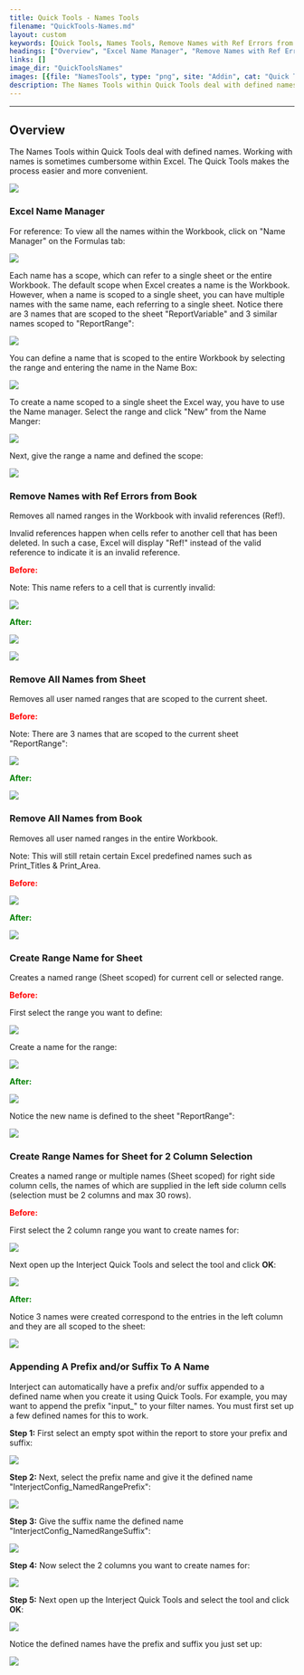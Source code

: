 ```yaml
---
title: Quick Tools - Names Tools
filename: "QuickTools-Names.md"
layout: custom
keywords: [Quick Tools, Names Tools, Remove Names with Ref Errors from Book, Remove All Names from Sheet, Remove All Names from Book, Create Range Name for Sheet, Create Range Names for Sheet for 2 Column Selection]
headings: ["Overview", "Excel Name Manager", "Remove Names with Ref Errors from Book", "Remove All Names from Sheet", "Remove All Names from Book", "Create Range Name for Sheet", "Create Range Names for Sheet for 2 Column Selection", "Appending A Prefix and/or Suffix To A Name"]
links: []
image_dir: "QuickToolsNames"
images: [{file: "NamesTools", type: "png", site: "Addin", cat: "Quick Tools", sub: "", report: "", ribbon: "", config: ""},{file: "NameManager", type: "png", site: "Excel", cat: "Name Manager", sub: "", report: "", ribbon: "", config: ""},{file: "NameManager2", type: "png", site: "Excel", cat: "Name Manager", sub: "", report: "", ribbon: "", config: ""},{file: "NameManager5", type: "png", site: "Addin", cat: "Report", sub: "", report: "", ribbon: "", config: ""},{file: "NameManager3", type: "png", site: "Excel", cat: "Name Manager", sub: "", report: "", ribbon: "", config: ""},{file: "NameManager4", type: "png", site: "Excel", cat: "Name Manager", sub: "New Name", report: "", ribbon: "", config: ""},{file: "RefBefore", type: "png", site: "Excel", cat: "Name Manager", sub: "", report: "", ribbon: "", config: ""},{file: "RefMiddle", type: "png", site: "Addin", cat: "Quick Tools", sub: "", report: "", ribbon: "", config: ""},{file: "RefAfter", type: "png", site: "Excel", cat: "Name Manager", sub: "", report: "", ribbon: "", config: ""},{file: "DefinedNamesSheetBefore", type: "png", site: "Excel", cat: "Name Manager", sub: "", report: "", ribbon: "", config: ""},{file: "DefinedNamesSheetAfter", type: "png", site: "Excel", cat: "Name Manager", sub: "", report: "", ribbon: "", config: ""},{file: "DefinedNamesBookBefore", type: "png", site: "Excel", cat: "Name Manager", sub: "", report: "", ribbon: "", config: ""},{file: "DefinedNamesBookAfter", type: "png", site: "Excel", cat: "Name Manager", sub: "", report: "", ribbon: "", config: ""},{file: "DefineNameRangeBefore", type: "png", site: "Addin", cat: "Report", sub: "", report: "", ribbon: "", config: ""},{file: "DefineNameRangeMiddle", type: "png", site: "Addin", cat: "Quick Tools", sub: "", report: "", ribbon: "", config: ""},{file: "DefineNameRangeAfter", type: "png", site: "Addin", cat: "Report", sub: "", report: "", ribbon: "", config: ""},{file: "DefineNameRangeAfter2", type: "png", site: "Excel", cat: "Name Manager", sub: "", report: "", ribbon: "", config: ""},{file: "SelectedNameRangeBefore", type: "png", site: "Addin", cat: "Report", sub: "", report: "", ribbon: "", config: "Yes"},{file: "SelectedNameRangeMiddle", type: "png", site: "Addin", cat: "Quick Tools", sub: "", report: "", ribbon: "", config: ""},{file: "SelectedNameRangeAfter", type: "png", site: "Excel", cat: "Name Manager", sub: "", report: "", ribbon: "", config: ""},{file: "PrefixSuffix1", type: "png", site: "Addin", cat: "Report", sub: "", report: "", ribbon: "", config: ""},{file: "PrefixSuffix2", type: "png", site: "Addin", cat: "Report", sub: "", report: "", ribbon: "", config: ""},{file: "PrefixSuffix3", type: "png", site: "Addin", cat: "Report", sub: "", report: "", ribbon: "", config: ""},{file: "SelectedNameRangeBefore", type: "png", site: "Addin", cat: "Report", sub: "", report: "", ribbon: "", config: "Yes"},{file: "SelectedNameRangeMiddle", type: "png", site: "Addin", cat: "Quick Tools", sub: "", report: "", ribbon: "", config: ""},{file: "PrefixSuffix4", type: "png", site: "Excel", cat: "Name Manager", sub: "", report: "", ribbon: "", config: ""}]
description: The Names Tools within Quick Tools deal with defined names.
---
```

* * *

## Overview

The Names Tools within Quick Tools deal with defined names. Working with names is sometimes cumbersome within Excel. The Quick Tools makes the process easier and more convenient.

![](/images/QuickToolsNames/NamesTools.png)
<br>

### Excel Name Manager

For reference: To view all the names within the Workbook, click on "Name Manager" on the Formulas tab:

![](/images/QuickToolsNames/NameManager.png)
<br>

Each name has a scope, which can refer to a single sheet or the entire Workbook. The default scope when Excel creates a name is the Workbook. However, when a name is scoped to a single sheet, you can have multiple names with the same name, each referring to a single sheet. Notice there are 3 names that are scoped to the sheet "ReportVariable" and 3 similar names scoped to "ReportRange":

![](/images/QuickToolsNames/NameManager2.png)
<br>

You can define a name that is scoped to the entire Workbook by selecting the range and entering the name in the Name Box:

![](/images/QuickToolsNames/NameManager5.png)
<br>

To create a name scoped to a single sheet the Excel way, you have to use the Name manager. Select the range and click "New" from the Name Manger:

![](/images/QuickToolsNames/NameManager3.png)
<br>

Next, give the range a name and defined the scope:

![](/images/QuickToolsNames/NameManager4.png)
<br>


### Remove Names with Ref Errors from Book

Removes all named ranges in the Workbook with invalid references (Ref!).

Invalid references happen when cells refer to another cell that has been deleted. In such a case, Excel will display "Ref!" instead of the valid reference to indicate it is an invalid reference.

<b style='color:red;'><strong>Before:</strong></b>

Note: This name refers to a cell that is currently invalid:

![](/images/QuickToolsNames/RefBefore.png)
<br>

<b style='color:green;'><strong>After:</strong></b>

![](/images/QuickToolsNames/RefMiddle.png)
<br>

![](/images/QuickToolsNames/RefAfter.png)
<br>

### Remove All Names from Sheet

Removes all user named ranges that are scoped to the current sheet.

<b style='color:red;'><strong>Before:</strong></b>

Note: There are 3 names that are scoped to the current sheet "ReportRange":

![](/images/QuickToolsNames/DefinedNamesSheetBefore.png)
<br>

<b style='color:green;'><strong>After:</strong></b>

![](/images/QuickToolsNames/DefinedNamesSheetAfter.png)
<br>

### Remove All Names from Book

Removes all user named ranges in the entire Workbook.

Note: This will still retain certain Excel predefined names such as Print_Titles & Print_Area.

<b style='color:red;'><strong>Before:</strong></b>

![](/images/QuickToolsNames/DefinedNamesBookBefore.png)
<br>

<b style='color:green;'><strong>After:</strong></b>

![](/images/QuickToolsNames/DefinedNamesBookAfter.png)
<br>

### Create Range Name for Sheet

Creates a named range (Sheet scoped) for current cell or selected range.

<b style='color:red;'><strong>Before:</strong></b>

First select the range you want to define:

![](/images/QuickToolsNames/DefineNameRangeBefore.png)
<br>

Create a name for the range:

![](/images/QuickToolsNames/DefineNameRangeMiddle.png)
<br>

<b style='color:green;'><strong>After:</strong></b>

![](/images/QuickToolsNames/DefineNameRangeAfter.png)
<br>

Notice the new name is defined to the sheet "ReportRange":

![](/images/QuickToolsNames/DefineNameRangeAfter2.png)
<br>

### Create Range Names for Sheet for 2 Column Selection

Creates a named range or multiple names (Sheet scoped) for right side column cells, the names of which are supplied in the left side column cells (selection must be 2 columns and max 30 rows).

<b style='color:red;'><strong>Before:</strong></b>

First select the 2 column range you want to create names for:

![](/images/QuickToolsNames/SelectedNameRangeBefore.png)
<br>

Next open up the Interject Quick Tools and select the tool and click **OK**:

![](/images/QuickToolsNames/SelectedNameRangeMiddle.png)
<br>

<b style='color:green;'><strong>After:</strong></b>

Notice 3 names were created correspond to the entries in the left column and they are all scoped to the sheet:

![](/images/QuickToolsNames/SelectedNameRangeAfter.png)
<br>

### Appending A Prefix and/or Suffix To A Name

Interject can automatically have a prefix and/or suffix appended to a defined name when you create it using Quick Tools. For example, you may want to append the prefix "input_" to your filter names. You must first set up a few defined names for this to work.

**Step 1:** First select an empty spot within the report to store your prefix and suffix:

![](/images/QuickToolsNames/PrefixSuffix1.png)
<br>

**Step 2:** Next, select the prefix name and give it the defined name "InterjectConfig_NamedRangePrefix":

![](/images/QuickToolsNames/PrefixSuffix2.png)
<br>

**Step 3:** Give the suffix name the defined name "InterjectConfig_NamedRangeSuffix":

![](/images/QuickToolsNames/PrefixSuffix3.png)
<br>

**Step 4:** Now select the 2 columns you want to create names for:

![](/images/QuickToolsNames/SelectedNameRangeBefore.png)
<br>

**Step 5:** Next open up the Interject Quick Tools and select the tool and click **OK**:

![](/images/QuickToolsNames/SelectedNameRangeMiddle.png)
<br>

Notice the defined names have the prefix and suffix you just set up:

![](/images/QuickToolsNames/PrefixSuffix4.png)
<br>
